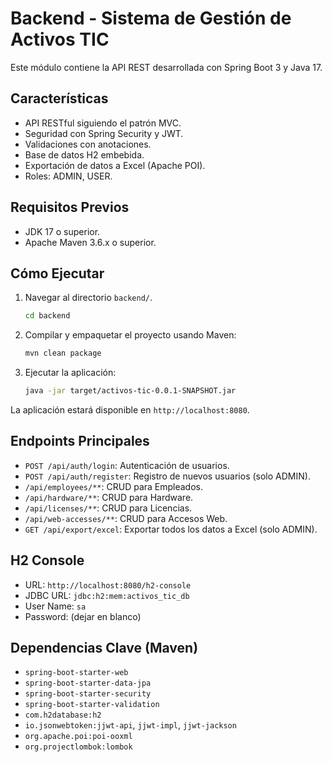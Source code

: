 # Backend - Sistema de Gestión de Activos TIC

Este módulo contiene la API REST desarrollada con Spring Boot 3 y Java 17.

## Características

*   API RESTful siguiendo el patrón MVC.
*   Seguridad con Spring Security y JWT.
*   Validaciones con anotaciones.
*   Base de datos H2 embebida.
*   Exportación de datos a Excel (Apache POI).
*   Roles: ADMIN, USER.

## Requisitos Previos

*   JDK 17 o superior.
*   Apache Maven 3.6.x o superior.

## Cómo Ejecutar

1.  Navegar al directorio `backend/`.
    ```bash
    cd backend
    ```
2.  Compilar y empaquetar el proyecto usando Maven:
    ```bash
    mvn clean package
    ```
3.  Ejecutar la aplicación:
    ```bash
    java -jar target/activos-tic-0.0.1-SNAPSHOT.jar
    ```
La aplicación estará disponible en `http://localhost:8080`.

## Endpoints Principales

*   `POST /api/auth/login`: Autenticación de usuarios.
*   `POST /api/auth/register`: Registro de nuevos usuarios (solo ADMIN).
*   `/api/employees/**`: CRUD para Empleados.
*   `/api/hardware/**`: CRUD para Hardware.
*   `/api/licenses/**`: CRUD para Licencias.
*   `/api/web-accesses/**`: CRUD para Accesos Web.
*   `GET /api/export/excel`: Exportar todos los datos a Excel (solo ADMIN).

## H2 Console
*   URL: `http://localhost:8080/h2-console`
*   JDBC URL: `jdbc:h2:mem:activos_tic_db`
*   User Name: `sa`
*   Password: (dejar en blanco)

## Dependencias Clave (Maven)
*   `spring-boot-starter-web`
*   `spring-boot-starter-data-jpa`
*   `spring-boot-starter-security`
*   `spring-boot-starter-validation`
*   `com.h2database:h2`
*   `io.jsonwebtoken:jjwt-api`, `jjwt-impl`, `jjwt-jackson`
*   `org.apache.poi:poi-ooxml`
*   `org.projectlombok:lombok`
